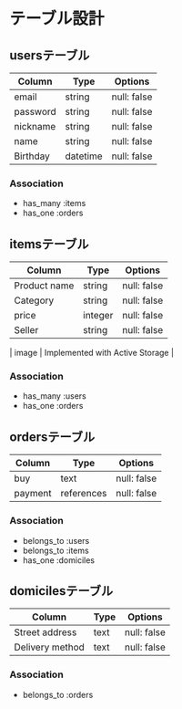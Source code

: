 # テーブル設計

## usersテーブル

| Column     | Type     | Options     |
| ---------  | -------- | ----------- |
| email      | string   | null: false |
| password   | string   | null: false |
| nickname   | string   | null: false |
| name       | string   | null: false |
| Birthday   | datetime | null: false |

### Association
- has_many :items
- has_one :orders



## itemsテーブル

| Column       | Type     | Options     |
| ------------ | -------- | ----------- |
| Product name | string   | null: false |
| Category     | string   | null: false |
| price        | integer  | null: false |
| Seller       | string   | null: false |

| image | Implemented with Active Storage | 

### Association
- has_many :users
- has_one :orders


## ordersテーブル

| Column    | Type       | Options     |
| --------- | ---------- | ----------- |
| buy       | text       | null: false |
| payment   | references | null: false |

### Association
- belongs_to :users
- belongs_to :items
- has_one :domiciles


## domicilesテーブル

| Column           | Type       | Options     |
| ---------------- | ---------- | ----------- |
| Street address   | text       | null: false |
| Delivery method  | text       | null: false |

### Association
- belongs_to :orders